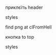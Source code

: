 <!-- //todo  == HEADER ==  -->

<!-- logo i burger => to row
header.css => to order
count header-list gap
visually hidden: advs and revs -->

приклєїть header

<!-- //todo  == HERO ==  -->

styles

<!-- //todo  == ADV ==  -->

find png at clFromHell

кнопка to top

styles

<!-- //todo  == cards ==  -->

<!-- //todo  == REVIEWS ==  -->
